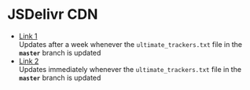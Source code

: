 # JSDelivr CDN

* [Link 1](https://cdn.jsdelivr.net/gh/FlawlessCasual17/UltimateBTTrackersList@master/ultimate_trackers.txt)
  <br /> Updates after a week whenever the `ultimate_trackers.txt` file in the **`master`** branch is updated
* [Link 2](https://cdn.jsdelivr.net/gh/FlawlessCasual17/UltimateBTTrackersList@HEAD/ultimate_trackers.txt)
  <br /> Updates immediately whenever the `ultimate_trackers.txt` file in the **`master`** branch is updated
